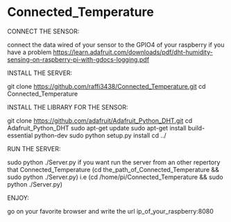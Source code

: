 # Connected_Temperature

CONNECT THE SENSOR:

connect the data wired of your sensor to the GPIO4 of your raspberry
if you have a problem https://learn.adafruit.com/downloads/pdf/dht-humidity-sensing-on-raspberry-pi-with-gdocs-logging.pdf

INSTALL THE SERVER:

git clone https://github.com/raffi3438/Connected_Temperature.git
cd Connected_Temperature


INSTALL THE LIBRARY FOR THE SENSOR:

git clone https://github.com/adafruit/Adafruit_Python_DHT.git
cd Adafruit_Python_DHT
sudo apt-get update
sudo apt-get install build-essential python-dev
sudo python setup.py install
cd ../


RUN THE SERVER:

sudo python ./Server.py
if you want run the server from an other repertory that Connected_Temperature (cd the_path_of_Connected_Temperature && sudo python ./Server.py)
i.e (cd /home/pi/Connected_Temperature && sudo python ./Server.py)


ENJOY:

go on your favorite browser and write the url ip_of_your_raspberry:8080

